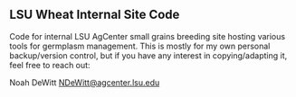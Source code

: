 ## LSU Wheat Internal Site Code

Code for internal LSU AgCenter small grains breeding site hosting various tools for germplasm management. This is mostly for my own personal backup/version control, but if you have any interest in copying/adapting it, feel free to reach out:

Noah DeWitt
NDeWitt@agcenter.lsu.edu
